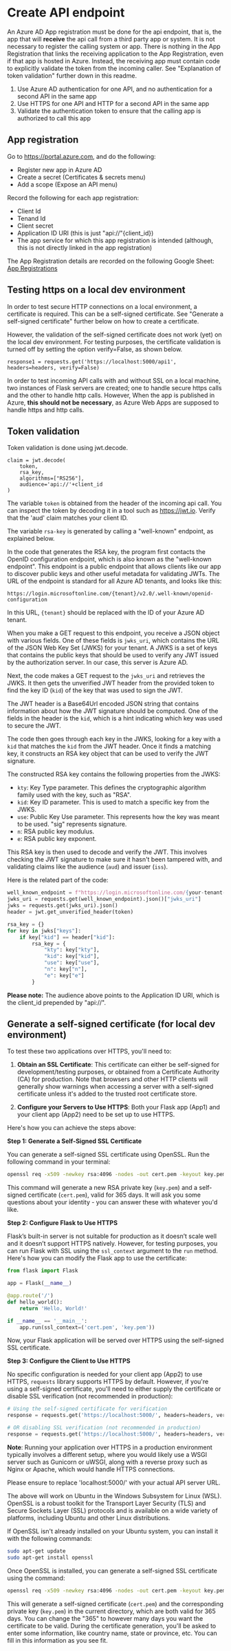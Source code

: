 # Create API endpoint

An Azure AD App registration must be done for the api endpoint, that is, the app that will **receive** the api call from a third party app or system.  It is not necessary to register the calling system or app.  There is nothing in the App Registration that links the receiving application to the App Registration, even if that app is hosted in Azure. Instead, the receiving app must contain code to explicitly validate the token from the incoming caller.  See "Explanation of token validation" further down in this readme.

1. Use Azure AD authentication for one API, and no authentication for a second API in the same app
2. Use HTTPS for one API and HTTP for a second API in the same app
3. Validate the authentication token to ensure that the calling app is authorized to call this app

## App registration
Go to https://portal.azure.com, and do the following:
- Register new app in Azure AD
- Create a secret (Certificates & secrets menu)
- Add a scope (Expose an API menu)

Record the following for each app registration:
- Client Id
- Tenand Id
- Client secret
- Application ID URI (this is just "api://"{client_id})
- The app service for which this app registration is intended (although, this is not directly linked in the app registration)

The App Registration details are recorded on the following Google Sheet: [App Registrations](https://docs.google.com/spreadsheets/d/1VFr30rHDllmXOEfnDAjpbr5-WnjVFbSDuD1ZhHM5dA8/edit#gid=0)

## Testing https on a local dev environment
In order to test secure HTTP connections on a local environment, a certificate is required.  This can be a self-signed certificate.  See "Generate a self-signed certificate" further below on how to create a certificate.

However, the validation of the self-signed certificate does not work (yet) on the local dev environment.  For testing purposes, the certificate validation is turned off by setting the option verify=False, as shown below.

```
response1 = requests.get('https://localhost:5000/api1', headers=headers, verify=False)
```

In order to test incoming API calls with and without SSL on a local machine, two instances of Flask servers are created; one to handle secure https calls and the other to handle http calls.  However, When the app is published in Azure, **this should not be necessary**, as Azure Web Apps are supposed to handle https and http calls.

## Token validation
Token validation is done using jwt.decode.

```
claim = jwt.decode(
    token,
    rsa_key,
    algorithms=["RS256"],
    audience='api://'+client_id
)
```
The variable `token` is obtained from the header of the incoming api call.  You can inspect the token by decoding it in a tool such as https://jwt.io. Verify that the 'aud' claim matches your client ID.

The variable `rsa-key` is generated by calling a "well-known" endpoint, as explained below.

In the code that generates the RSA key, the program first contacts the OpenID configuration endpoint, which is also known as the "well-known endpoint". This endpoint is a public endpoint that allows clients like our app to discover public keys and other useful metadata for validating JWTs. The URL of the endpoint is standard for all Azure AD tenants, and looks like this:

`https://login.microsoftonline.com/{tenant}/v2.0/.well-known/openid-configuration`

In this URL, `{tenant}` should be replaced with the ID of your Azure AD tenant.

When you make a GET request to this endpoint, you receive a JSON object with various fields. One of these fields is `jwks_uri`, which contains the URL of the JSON Web Key Set (JWKS) for your tenant. A JWKS is a set of keys that contains the public keys that should be used to verify any JWT issued by the authorization server. In our case, this server is Azure AD.

Next, the code makes a GET request to the `jwks_uri` and retrieves the JWKS. It then gets the unverified JWT header from the provided token to find the key ID (`kid`) of the key that was used to sign the JWT. 

The JWT header is a Base64Url encoded JSON string that contains information about how the JWT signature should be computed. One of the fields in the header is the `kid`, which is a hint indicating which key was used to secure the JWT. 

The code then goes through each key in the JWKS, looking for a key with a `kid` that matches the `kid` from the JWT header. Once it finds a matching key, it constructs an RSA key object that can be used to verify the JWT signature.

The constructed RSA key contains the following properties from the JWKS:

- `kty`: Key Type parameter. This defines the cryptographic algorithm family used with the key, such as "RSA".
- `kid`: Key ID parameter. This is used to match a specific key from the JWKS.
- `use`: Public Key Use parameter. This represents how the key was meant to be used. "sig" represents signature.
- `n`: RSA public key modulus.
- `e`: RSA public key exponent.

This RSA key is then used to decode and verify the JWT. This involves checking the JWT signature to make sure it hasn't been tampered with, and validating claims like the audience (`aud`) and issuer (`iss`). 

Here is the related part of the code:

```python
well_known_endpoint = f"https://login.microsoftonline.com/{your-tenant-id}/v2.0/.well-known/openid-configuration"
jwks_uri = requests.get(well_known_endpoint).json()["jwks_uri"]
jwks = requests.get(jwks_uri).json()
header = jwt.get_unverified_header(token)

rsa_key = {}
for key in jwks["keys"]:
    if key["kid"] == header["kid"]:
        rsa_key = {
            "kty": key["kty"],
            "kid": key["kid"],
            "use": key["use"],
            "n": key["n"],
            "e": key["e"]
        }
```

**Please note:** The audience above points to the Application ID URI, which is the client_id prepended by "api://".

## Generate a self-signed certificate (for local dev environment)

To test these two applications over HTTPS, you'll need to:

1. **Obtain an SSL Certificate**: This certificate can either be self-signed for development/testing purposes, or obtained from a Certificate Authority (CA) for production. Note that browsers and other HTTP clients will generally show warnings when accessing a server with a self-signed certificate unless it's added to the trusted root certificate store.

2. **Configure your Servers to Use HTTPS**: Both your Flask app (App1) and your client app (App2) need to be set up to use HTTPS.

Here's how you can achieve the steps above:

**Step 1: Generate a Self-Signed SSL Certificate**

You can generate a self-signed SSL certificate using OpenSSL. Run the following command in your terminal:

```bash
openssl req -x509 -newkey rsa:4096 -nodes -out cert.pem -keyout key.pem -days 365
```

This command will generate a new RSA private key (`key.pem`) and a self-signed certificate (`cert.pem`), valid for 365 days. It will ask you some questions about your identity - you can answer these with whatever you'd like.

**Step 2: Configure Flask to Use HTTPS**

Flask’s built-in server is not suitable for production as it doesn’t scale well and it doesn’t support HTTPS natively. However, for testing purposes, you can run Flask with SSL using the `ssl_context` argument to the `run` method. Here's how you can modify the Flask app to use the certificate:

```python
from flask import Flask

app = Flask(__name__)

@app.route('/')
def hello_world():
    return 'Hello, World!'

if __name__ == '__main__':
    app.run(ssl_context=('cert.pem', 'key.pem'))
```

Now, your Flask application will be served over HTTPS using the self-signed SSL certificate.

**Step 3: Configure the Client to Use HTTPS**

No specific configuration is needed for your client app (App2) to use HTTPS, `requests` library supports HTTPS by default. However, if you're using a self-signed certificate, you'll need to either supply the certificate or disable SSL verification (not recommended in production):

```python
# Using the self-signed certificate for verification
response = requests.get('https://localhost:5000/', headers=headers, verify='cert.pem')

# OR disabling SSL verification (not recommended in production)
response = requests.get('https://localhost:5000/', headers=headers, verify=False)
```

**Note**: Running your application over HTTPS in a production environment typically involves a different setup, where you would likely use a WSGI server such as Gunicorn or uWSGI, along with a reverse proxy such as Nginx or Apache, which would handle HTTPS connections. 

Please ensure to replace 'localhost:5000/' with your actual API server URL.

The above will work on Ubuntu in the Windows Subsystem for Linux (WSL). OpenSSL is a robust toolkit for the Transport Layer Security (TLS) and Secure Sockets Layer (SSL) protocols and is available on a wide variety of platforms, including Ubuntu and other Linux distributions.

If OpenSSL isn't already installed on your Ubuntu system, you can install it with the following commands:

```bash
sudo apt-get update
sudo apt-get install openssl
```

Once OpenSSL is installed, you can generate a self-signed SSL certificate using the command:

```bash
openssl req -x509 -newkey rsa:4096 -nodes -out cert.pem -keyout key.pem -days 365
```

This will generate a self-signed certificate (`cert.pem`) and the corresponding private key (`key.pem`) in the current directory, which are both valid for 365 days. You can change the "365" to however many days you want the certificate to be valid. During the certificate generation, you'll be asked to enter some information, like country name, state or province, etc. You can fill in this information as you see fit.